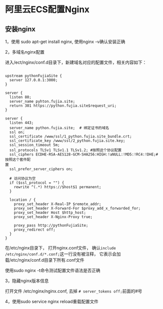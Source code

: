 # 阿里云ECS配置Nginx

## 安装nginx

1，使用 sudo apt-get install nginx, 使用nginx -v确认安装正确

2，多域名nginx配置

进入/ect/nginx/conf.d目录下，新建域名对应的配置文件，相关内容如下：

```shell

upstream pythonFujiaSite {
  server 127.0.0.1:3000;
}

server {
  listen 80;
  server_name pyhton.fujia.site;
  return 301 https://python.fujia.site$request_uri;
}

server {
  listen 443;
  server_name python.fujia.site;  # 绑定证书的域名
  ssl on;
  ssl_certificate /www/ssl/1_python.fujia.site_bundle.crt;
  ssl_certificate_key /www/ssl/2_python.fujia.site.key;
  ssl_session_timeout 5m;
  ssl_protocols TLSv1 TLSv1.1 TLSv1.2; #按照这个协议配置
  ssl_ciphers ECDHE-RSA-AES128-GCM-SHA256:HIGH:!aNULL:!MD5:!RC4:!DHE;#按照这个套件配
置
  ssl_prefer_server_ciphers on;

  # 访问协议为空
  if ($ssl_protocol = "") {
    rewrite ^(.*) https://$host$1 permanent;
  }

  location / {
    proxy_set_header X-Real-IP $remote_addr;
    proxy_set_header X-Forward-For $proxy_add_x_forwarded_for;
    proxy_set_header Host $http_host;
    proxy_set_header X-Nginx-Proxy true;

    proxy_pass http://pythonFujiaSite;
    proxy_redirect off;
  }
}

```

在/etc/nginx目录下， 打开nginx.conf文件， 确认`include /etc/nginx/conf.d/*.conf;`这一行没有被注释， 它表示会加载/etc/nginx/conf.d目录下所有.conf文件

使用sudo nginx -t命令测试配置文件语法是否正确

3，隐藏nginx版本信息

打开文件 /etc/nginx/nginx.conf, 去掉 `# server_tokens off;`前面的#号

4，使用sudo service nginx reload重载配置文件

